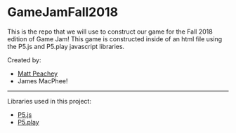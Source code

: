 # GameJamFall2018
This is the repo that we will use to construct our game for the Fall 2018 edition of Game Jam!  This game is constructed inside of an html file using the P5.js and P5.play javascript libraries.

Created by:

- [Matt Peachey](https://web.cs.dal.ca/~peachey)
- James MacPhee!

---

Libraries used in this project:
* [P5.js](https://p5js.org/)
* [P5.play](http://p5play.molleindustria.org/)
